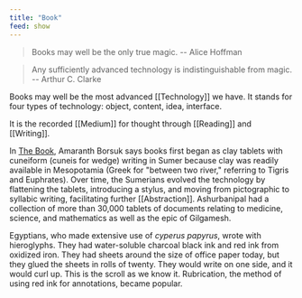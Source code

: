 ```yaml
---
title: "Book"
feed: show
---
```


> Books may well be the only true magic. -- Alice Hoffman

> Any sufficiently advanced technology is indistinguishable from magic. -- Arthur C. Clarke

Books may well be the most advanced [[Technology]] we have. It stands for four types of technology: object, content, idea, interface. 

It is the recorded [[Medium]] for thought through [[Reading]] and [[Writing]].

In [The Book](https://www.worldcat.org/title/book/oclc/1004091449&referer=brief_results), Amaranth Borsuk says books first began as clay tablets with cuneiform (cuneis for wedge) writing in Sumer because clay was readily available in Mesopotamia (Greek for "between two river," referring to Tigris and Euphrates). Over time, the Sumerians evolved the technology by flattening the tablets, introducing a stylus, and moving from pictographic to syllabic writing, facilitating further [[Abstraction]]. Ashurbanipal had a collection of more than 30,000 tablets of documents relating to medicine, science, and mathematics as well as the epic of Gilgamesh.

Egyptians, who made extensive use of _cyperus papyrus_, wrote with hieroglyphs. They had water-soluble charcoal black ink and red ink from oxidized iron. They had sheets around the size of office paper today, but they glued the sheets in rolls of twenty. They would write on one side, and it would curl up. This is the scroll as we know it. Rubrication, the method of using red ink for annotations, became popular. 